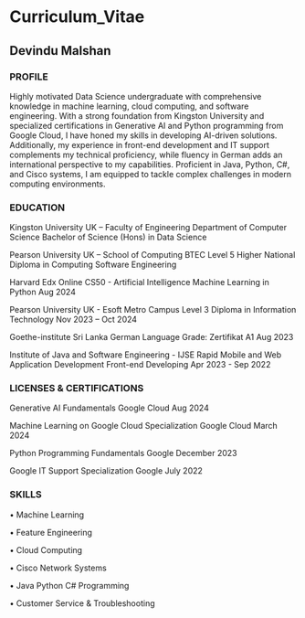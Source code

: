 # Curriculum_Vitae

## Devindu Malshan

### PROFILE

Highly motivated Data Science undergraduate with comprehensive knowledge in machine learning, cloud computing, and software engineering. With a strong foundation from Kingston University and specialized certifications in Generative AI and Python programming from Google Cloud, I have honed my skills in developing AI-driven solutions. Additionally, my experience in front-end development and IT support complements my technical proficiency, while fluency in German adds an international perspective to my capabilities. Proficient in Java, Python, C#, and Cisco systems, I am equipped to tackle complex challenges in modern computing environments.

### EDUCATION
  
Kingston University UK – Faculty of Engineering
Department of Computer Science
Bachelor of Science (Hons) in Data Science

Pearson University UK – School of Computing
BTEC Level 5 Higher National Diploma in Computing Software Engineering

Harvard Edx Online
CS50 - Artificial Intelligence Machine Learning in Python
Aug 2024

Pearson University UK - Esoft Metro Campus
Level 3 Diploma in Information Technology
Nov 2023 – Oct 2024

Goethe-institute Sri Lanka
German Language
Grade: Zertifikat A1
Aug 2023

Institute of Java and Software Engineering - IJSE
Rapid Mobile and Web Application Development 
Front-end Developing
Apr 2023 - Sep 2022

### LICENSES & CERTIFICATIONS 

Generative AI Fundamentals 
Google Cloud
Aug 2024

Machine Learning on Google Cloud Specialization
Google Cloud
March 2024

Python Programming Fundamentals
Google
December 2023

Google IT Support Specialization
Google
July 2022

### SKILLS 

•	Machine Learning

•	Feature Engineering

•	Cloud Computing

•	Cisco Network Systems

• Java Python C# Programming

•	Customer Service & Troubleshooting
